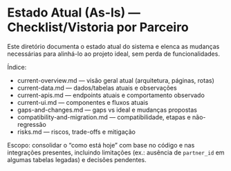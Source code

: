 # Estado Atual (As-Is) — Checklist/Vistoria por Parceiro

Este diretório documenta o estado atual do sistema e elenca as mudanças necessárias para alinhá-lo
ao projeto ideal, sem perda de funcionalidades.

Índice:

- current-overview.md — visão geral atual (arquitetura, páginas, rotas)
- current-data.md — dados/tabelas atuais e observações
- current-apis.md — endpoints atuais e comportamento observado
- current-ui.md — componentes e fluxos atuais
- gaps-and-changes.md — gaps vs ideal e mudanças propostas
- compatibility-and-migration.md — compatibilidade, etapas e não-regressão
- risks.md — riscos, trade-offs e mitigação

Escopo: consolidar o “como está hoje” com base no código e nas integrações presentes, incluindo
limitações (ex.: ausência de `partner_id` em algumas tabelas legadas) e decisões pendentes.
